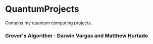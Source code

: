 # QuantumProjects
Contains my quantum computing projects.

### Grover's Algorithm - Darwin Vargas and Matthew Hurtado

